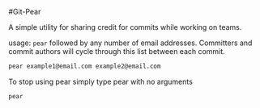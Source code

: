 #Git-Pear

A simple utility for sharing credit for commits while working on teams.

usage: ```pear``` followed by any number of email addresses.
Committers and commit authors will cycle through this list between each commit.

``` bash
pear example1@email.com example2@email.com
```

To stop using pear simply type pear with no arguments
```
pear
```
